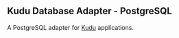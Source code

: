## Kudu Database Adapter - PostgreSQL

A PostgreSQL adapter for [Kudu][kudu] applications.

[kudu]: https://github.com/jamesallardice/kudu
